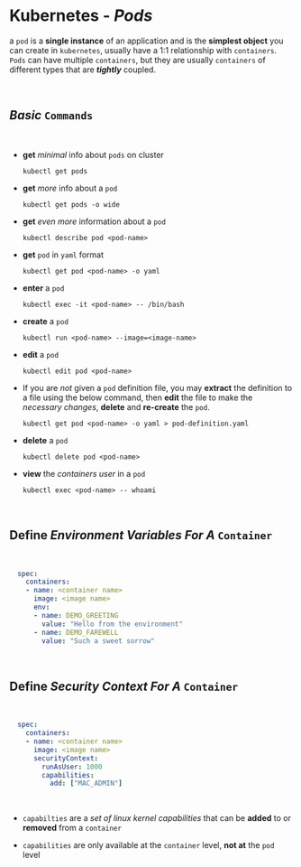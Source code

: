# **Kubernetes** - ***Pods***

a `pod` is a **single instance** of an application and is the **simplest object** you can create in `kubernetes`, usually have a 1:1 relationship with `containers`. `Pods` can have multiple `containers`, but they are usually `containers` of different types that are ***tightly*** coupled.

<br>

## ***Basic*** `Commands`

<br>

- **get** *minimal* info about `pods` on cluster

  ```shell
  kubectl get pods
  ```

- **get** *more* info about a `pod`

  ```shell
  kubectl get pods -o wide
  ```

- **get** *even more* information about a `pod`

  ```shell
  kubectl describe pod <pod-name>
  ```

- **get** `pod` in `yaml` format

  ```shell
  kubectl get pod <pod-name> -o yaml
  ```

- **enter** a `pod`

    ```shell
    kubectl exec -it <pod-name> -- /bin/bash
    ```

- **create** a `pod`
  
  ```shell
  kubectl run <pod-name> --image=<image-name>
  ```

- **edit** a `pod`

  ```shell
  kubectl edit pod <pod-name>
  ```

- If you are *not* given a `pod` definition file, you may **extract** the definition to a file using the below command, then **edit** the file to make the *necessary changes*, **delete** and **re-create** the `pod`.


  ```shell
  kubectl get pod <pod-name> -o yaml > pod-definition.yaml
  ```

- **delete** a `pod`

  ```shell
  kubectl delete pod <pod-name>
  ```

- **view** the *containers user* in a `pod`

    ```shell
    kubectl exec <pod-name> -- whoami
    ```

<br>

## **Define** ***Environment Variables*** *For A* `Container`

<br />

```yaml
  spec:
    containers:
    - name: <container name>
      image: <image name>
      env:
      - name: DEMO_GREETING
        value: "Hello from the environment"
      - name: DEMO_FAREWELL
        value: "Such a sweet sorrow"
```

<br />

## **Define** ***Security Context*** *For A* `Container`

<br />

```yaml
  spec:
    containers:
    - name: <container name>
      image: <image name>
      securityContext:
        runAsUser: 1000
        capabilities:
          add: ["MAC_ADMIN"]
```

<br />

- `capabilties` are a *set of linux kernel capabilities* that can be **added** to or **removed** from a `container`

- `capabilities` are only available at the `container` level, **not at** the `pod` level
